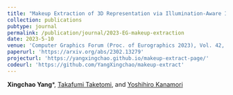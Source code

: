 ```yaml
---
title: "Makeup Extraction of 3D Representation via Illumination-Aware Image Decomposition"
collection: publications
pubtype: journal
permalink: /publication/journal/2023-EG-makeup-extraction
date: 2023-5-10
venue: 'Computer Graphics Forum (Proc. of Eurographics 2023), Vol. 42, No. 2, pp. 293-307'
paperurl: 'https://arxiv.org/abs/2302.13279'
projecturl: 'https://yangxingchao.github.io/makeup-extract-page/'
codeurl: 'https://github.com/YangXingchao/makeup-extract'
---
```


**Xingchao Yang***, [Takafumi Taketomi](https://taketomitakafumi.sakura.ne.jp/web/en/), and [Yoshihiro Kanamori](http://kanamori.cs.tsukuba.ac.jp/index.html)